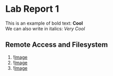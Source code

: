 # Lab Report 1 
This is an example of bold text: **Cool**\
We can also write in italics:  _Very Cool_ 
## Remote Access and Filesystem
1. \![Image](https://github.com/rickrodness/cse15l-lab-reports/blob/main/CS15L_1.png)
2. \![Image](https://github.com/rickrodness/cse15l-lab-reports/blob/main/CS15L_2.png)
3. \![Image](https://github.com/rickrodness/cse15l-lab-reports/blob/main/CS15L_3.png)



   
